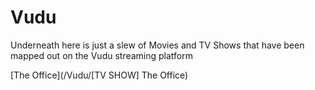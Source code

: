 # Vudu
Underneath here is just a slew of Movies and TV Shows that have been mapped out on the Vudu streaming platform

[The Office](/Vudu/\[TV SHOW\] The Office)